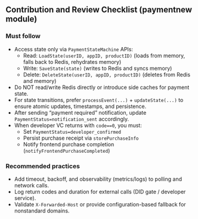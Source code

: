 ## Contribution and Review Checklist (paymentnew module)

### Must follow

- Access state only via `PaymentStateMachine` APIs:
  - Read: `LoadState(userID, appID, productID)` (loads from memory, falls back to Redis, rehydrates memory)
  - Write: `SaveState(state)` (writes to Redis and syncs memory)
  - Delete: `DeleteState(userID, appID, productID)` (deletes from Redis and memory)
- Do NOT read/write Redis directly or introduce side caches for payment state.
- For state transitions, prefer `processEvent(...)` + `updateState(...)` to ensure atomic updates, timestamps, and persistence.
- After sending “payment required” notification, update `PaymentStatus=notification_sent` accordingly.
- When developer VC returns with `code==0`, you must:
  - Set `PaymentStatus=developer_confirmed`
  - Persist purchase receipt via `storePurchaseInfo`
  - Notify frontend purchase completion (`notifyFrontendPurchaseCompleted`)

### Recommended practices

- Add timeout, backoff, and observability (metrics/logs) to polling and network calls.
- Log return codes and duration for external calls (DID gate / developer service).
- Validate `X-Forwarded-Host` or provide configuration-based fallback for nonstandard domains.


